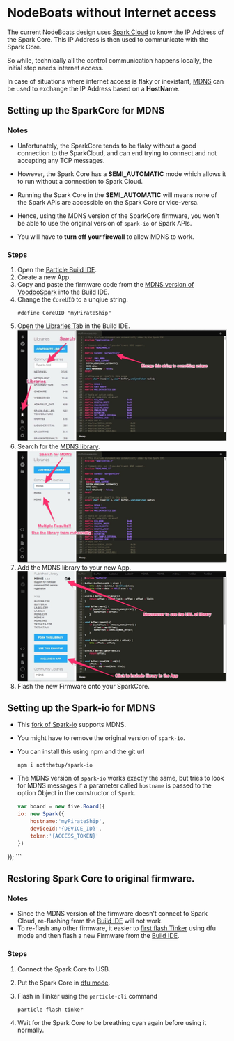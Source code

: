 # NodeBoats without Internet access

The current NodeBoats design uses [Spark Cloud](http://docs.particle.io/core/api/) to know the IP Address of the Spark Core. This IP Address is then used to communicate with the Spark Core.

So while, technically all the control communication happens locally, the initial step needs internet access.

In case of situations where internet access is flaky or inexistant, [MDNS](http://en.wikipedia.org/wiki/Multicast_DNS) can be used to exchange the IP Address based on a __HostName__.

## Setting up the SparkCore for MDNS

### Notes

- Unfortunately, the SparkCore tends to be flaky without a good connection to the SparkCloud, and can end trying to connect and not accepting any TCP messages.

- However, the Spark Core has a __SEMI_AUTOMATIC__ mode which allows it to run without a connection to Spark Cloud.

- Running the Spark Core in the __SEMI_AUTOMATIC__ will means none of the Spark APIs are accessible on the Spark Core or vice-versa.

- Hence, using the MDNS version of the SparkCore firmware, you won't be able to use the original version of `spark-io` or Spark APIs.

- You will have to __turn off your firewall__ to allow MDNS to work.

### Steps

1. Open the [Particle Build IDE](https://build.particle.io/build/#code).
2. Create a new App.
3. Copy and paste the firmware code from the [MDNS version of VoodooSpark](https://github.com/notthetup/voodoospark/blob/master/firmware/voodoospark.cpp) into the Build IDE.
4. Change the `CoreUID` to a unqiue string.
	```
	#define CoreUID "myPirateShip"
	```
5. Open the [Libraries Tab](https://build.particle.io/build/#libraries) in the Build IDE.
	![spark libraries](img/spark-libs.jpg)
6. Search for the [MDNS library](https://github.com/mrhornsby/spark-core-mdns).
	![spark libraries](img/spark-libs-mdns.jpg)
7. Add the MDNS library to your new App.
	![spark libraries](img/spark-libs-add.jpg)
8. Flash the new Firmware onto your SparkCore.

## Setting up the Spark-io for MDNS

- This [fork of Spark-io](https://github.com/notthetup/spark-io) supports MDNS.
- You might have to remove the original version of `spark-io`.
- You can install this using npm and the git url

	```shell
	npm i notthetup/spark-io
	```
- The MDNS version of `spark-io` works exactly the same, but tries to look for MDNS messages if a parameter called `hostname` is passed to the option Object in the constructor of `Spark`.

	```js
	var board = new five.Board({
	io: new Spark({
		hostname:'myPirateShip',
		deviceId:'{DEVICE_ID}',
		token:'{ACCESS_TOKEN}'
	})
});
	```

## Restoring Spark Core to original firmware.

### Notes

- Since the MDNS version of the firmware doesn't connect to Spark Cloud, re-flashing from the [Build IDE](https://build.particle.io/build/) will not work.
- To re-flash any other firmware, it easier to [first flash Tinker](https://github.com/spark/particle-cli#flashing-a-known-app) using dfu mode and then flash a new Firmware from the [Build IDE](https://build.particle.io/build/).

### Steps

1. Connect the Spark Core to USB.
2. Put the Spark Core in [dfu mode](http://docs.particle.io/core/modes/#core-modes-dfu-mode-device-firmware-upgrade).
3. Flash in Tinker using the `particle-cli` command

	```shell
	particle flash tinker
	```
4. Wait for the Spark Core to be breathing cyan again before using it normally.
